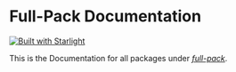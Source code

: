# Full-Pack Documentation

[![Built with Starlight](https://astro.badg.es/v2/built-with-starlight/tiny.svg)](https://starlight.astro.build)

This is the Documentation for all packages under [_full-pack_](https://www.npmjs.com/org/full-pack).

